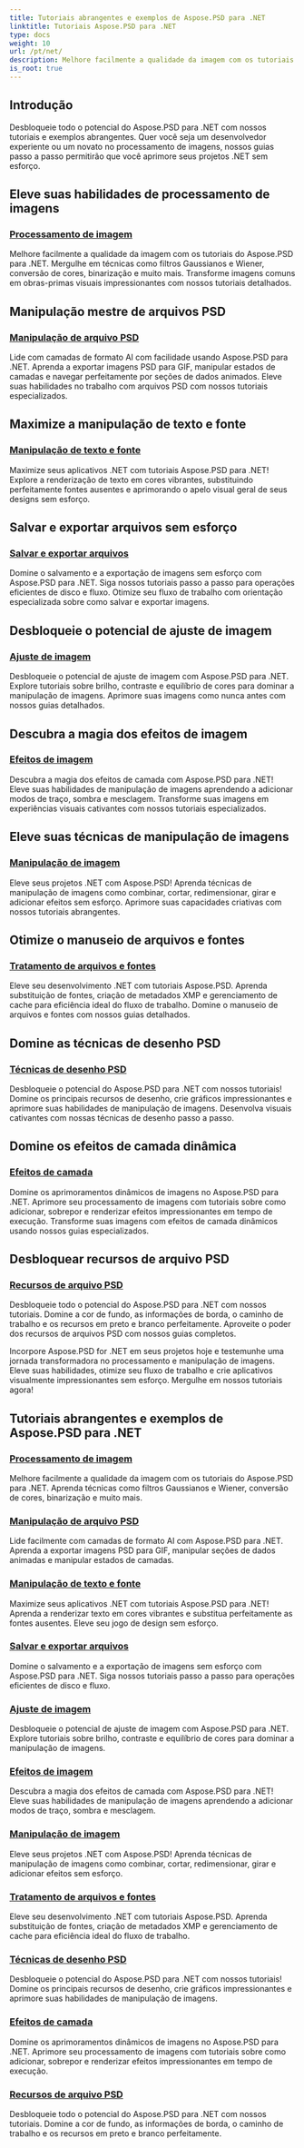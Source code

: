 ```yaml
---
title: Tutoriais abrangentes e exemplos de Aspose.PSD para .NET
linktitle: Tutoriais Aspose.PSD para .NET
type: docs
weight: 10
url: /pt/net/
description: Melhore facilmente a qualidade da imagem com os tutoriais do Aspose.PSD para .NET. Domine o processamento de imagens, manipulação de arquivos PSD, manipulação de texto e fontes e muito mais.
is_root: true
---
```

## Introdução
Desbloqueie todo o potencial do Aspose.PSD para .NET com nossos tutoriais e exemplos abrangentes. Quer você seja um desenvolvedor experiente ou um novato no processamento de imagens, nossos guias passo a passo permitirão que você aprimore seus projetos .NET sem esforço.

## Eleve suas habilidades de processamento de imagens

### [Processamento de imagem](./image-processing/)

Melhore facilmente a qualidade da imagem com os tutoriais do Aspose.PSD para .NET. Mergulhe em técnicas como filtros Gaussianos e Wiener, conversão de cores, binarização e muito mais. Transforme imagens comuns em obras-primas visuais impressionantes com nossos tutoriais detalhados.

## Manipulação mestre de arquivos PSD

### [Manipulação de arquivo PSD](./psd-file-manipulation/)

Lide com camadas de formato AI com facilidade usando Aspose.PSD para .NET. Aprenda a exportar imagens PSD para GIF, manipular estados de camadas e navegar perfeitamente por seções de dados animados. Eleve suas habilidades no trabalho com arquivos PSD com nossos tutoriais especializados.

## Maximize a manipulação de texto e fonte

### [Manipulação de texto e fonte](./text-and-font-manipulation/)

Maximize seus aplicativos .NET com tutoriais Aspose.PSD para .NET! Explore a renderização de texto em cores vibrantes, substituindo perfeitamente fontes ausentes e aprimorando o apelo visual geral de seus designs sem esforço.

## Salvar e exportar arquivos sem esforço

### [Salvar e exportar arquivos](./file-saving-and-exporting/)

Domine o salvamento e a exportação de imagens sem esforço com Aspose.PSD para .NET. Siga nossos tutoriais passo a passo para operações eficientes de disco e fluxo. Otimize seu fluxo de trabalho com orientação especializada sobre como salvar e exportar imagens.

## Desbloqueie o potencial de ajuste de imagem

### [Ajuste de imagem](./image-adjustment/)

Desbloqueie o potencial de ajuste de imagem com Aspose.PSD para .NET. Explore tutoriais sobre brilho, contraste e equilíbrio de cores para dominar a manipulação de imagens. Aprimore suas imagens como nunca antes com nossos guias detalhados.

## Descubra a magia dos efeitos de imagem

### [Efeitos de imagem](./image-effects/)

Descubra a magia dos efeitos de camada com Aspose.PSD para .NET! Eleve suas habilidades de manipulação de imagens aprendendo a adicionar modos de traço, sombra e mesclagem. Transforme suas imagens em experiências visuais cativantes com nossos tutoriais especializados.

## Eleve suas técnicas de manipulação de imagens

### [Manipulação de imagem](./image-manipulation/)

Eleve seus projetos .NET com Aspose.PSD! Aprenda técnicas de manipulação de imagens como combinar, cortar, redimensionar, girar e adicionar efeitos sem esforço. Aprimore suas capacidades criativas com nossos tutoriais abrangentes.

## Otimize o manuseio de arquivos e fontes

### [Tratamento de arquivos e fontes](./file-and-font-handling/)

Eleve seu desenvolvimento .NET com tutoriais Aspose.PSD. Aprenda substituição de fontes, criação de metadados XMP e gerenciamento de cache para eficiência ideal do fluxo de trabalho. Domine o manuseio de arquivos e fontes com nossos guias detalhados.

## Domine as técnicas de desenho PSD

### [Técnicas de desenho PSD](./psd-drawing-techniques/)

Desbloqueie o potencial do Aspose.PSD para .NET com nossos tutoriais! Domine os principais recursos de desenho, crie gráficos impressionantes e aprimore suas habilidades de manipulação de imagens. Desenvolva visuais cativantes com nossas técnicas de desenho passo a passo.

## Domine os efeitos de camada dinâmica

### [Efeitos de camada](./layer-effects/)

Domine os aprimoramentos dinâmicos de imagens no Aspose.PSD para .NET. Aprimore seu processamento de imagens com tutoriais sobre como adicionar, sobrepor e renderizar efeitos impressionantes em tempo de execução. Transforme suas imagens com efeitos de camada dinâmicos usando nossos guias especializados.

## Desbloquear recursos de arquivo PSD

### [Recursos de arquivo PSD](./psd-file-resources/)

Desbloqueie todo o potencial do Aspose.PSD para .NET com nossos tutoriais. Domine a cor de fundo, as informações de borda, o caminho de trabalho e os recursos em preto e branco perfeitamente. Aproveite o poder dos recursos de arquivos PSD com nossos guias completos.

Incorpore Aspose.PSD for .NET em seus projetos hoje e testemunhe uma jornada transformadora no processamento e manipulação de imagens. Eleve suas habilidades, otimize seu fluxo de trabalho e crie aplicativos visualmente impressionantes sem esforço. Mergulhe em nossos tutoriais agora!
## Tutoriais abrangentes e exemplos de Aspose.PSD para .NET 
### [Processamento de imagem](./image-processing/)
Melhore facilmente a qualidade da imagem com os tutoriais do Aspose.PSD para .NET. Aprenda técnicas como filtros Gaussianos e Wiener, conversão de cores, binarização e muito mais.
### [Manipulação de arquivo PSD](./psd-file-manipulation/)
Lide facilmente com camadas de formato AI com Aspose.PSD para .NET. Aprenda a exportar imagens PSD para GIF, manipular seções de dados animadas e manipular estados de camadas. 
### [Manipulação de texto e fonte](./text-and-font-manipulation/)
Maximize seus aplicativos .NET com tutoriais Aspose.PSD para .NET! Aprenda a renderizar texto em cores vibrantes e substitua perfeitamente as fontes ausentes. Eleve seu jogo de design sem esforço.
### [Salvar e exportar arquivos](./file-saving-and-exporting/)
Domine o salvamento e a exportação de imagens sem esforço com Aspose.PSD para .NET. Siga nossos tutoriais passo a passo para operações eficientes de disco e fluxo.
### [Ajuste de imagem](./image-adjustment/)
Desbloqueie o potencial de ajuste de imagem com Aspose.PSD para .NET. Explore tutoriais sobre brilho, contraste e equilíbrio de cores para dominar a manipulação de imagens.
### [Efeitos de imagem](./image-effects/)
Descubra a magia dos efeitos de camada com Aspose.PSD para .NET! Eleve suas habilidades de manipulação de imagens aprendendo a adicionar modos de traço, sombra e mesclagem.
### [Manipulação de imagem](./image-manipulation/)
Eleve seus projetos .NET com Aspose.PSD! Aprenda técnicas de manipulação de imagens como combinar, cortar, redimensionar, girar e adicionar efeitos sem esforço.
### [Tratamento de arquivos e fontes](./file-and-font-handling/)
Eleve seu desenvolvimento .NET com tutoriais Aspose.PSD. Aprenda substituição de fontes, criação de metadados XMP e gerenciamento de cache para eficiência ideal do fluxo de trabalho.
### [Técnicas de desenho PSD](./psd-drawing-techniques/)
Desbloqueie o potencial do Aspose.PSD para .NET com nossos tutoriais! Domine os principais recursos de desenho, crie gráficos impressionantes e aprimore suas habilidades de manipulação de imagens.
### [Efeitos de camada](./layer-effects/)
Domine os aprimoramentos dinâmicos de imagens no Aspose.PSD para .NET. Aprimore seu processamento de imagens com tutoriais sobre como adicionar, sobrepor e renderizar efeitos impressionantes em tempo de execução.
### [Recursos de arquivo PSD](./psd-file-resources/)
Desbloqueie todo o potencial do Aspose.PSD para .NET com nossos tutoriais. Domine a cor de fundo, as informações de borda, o caminho de trabalho e os recursos em preto e branco perfeitamente. 